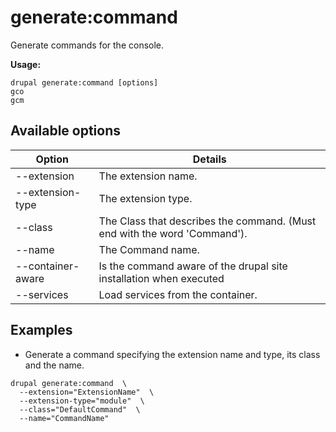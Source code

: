 # generate:command
Generate commands for the console.

**Usage:**
```
drupal generate:command [options]
gco
gcm
```

## Available options
Option | Details
-------|-------------
--extension | The extension name.
--extension-type | The extension type.
--class | The Class that describes the command. (Must end with the word 'Command').
--name | The Command name.
--container-aware | Is the command aware of the drupal site installation when executed
--services | Load services from the container.

## Examples
* Generate a command specifying the extension name and type, its class and the name.
```
drupal generate:command  \
  --extension="ExtensionName"  \
  --extension-type="module"  \
  --class="DefaultCommand"  \
  --name="CommandName"
```
